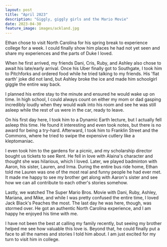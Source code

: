 ```yaml
---
layout: post
title: "April 2023"
description: "Giggly, giggly girls and the Mario Movie"
date: 2023-04-30
feature_image: images/ackland.jpg
---
```


Ethan chose to visit North Carolina for his spring break to experience college for a week. I could finally show him places he had not yet seen and share my experiences and the parts of Duke I loved. 

<!--more-->

When he first arrived, my friends Dani, Cris, Ruby, and Ashley also chose to await his late/early arrival. Once his Uber finally got to Southgate, I took him to Pitchforks and ordered food while he tried talking to my friends. His 'flat earth' joke did not land, but Ashley broke the ice and made him schoolgirl giggle the entire way back. 

I planned his entire stay to the minute and ensured he would wake up on time. In high school, I could always count on either my mom or dad gasping incredibly loudly when they would walk into his room and see he was still asleep while the rest of us were in the car, ready to leave. 

On his first day here, I took him to a Dynamic Earth lecture, but I actually fell asleep this time. He found it interesting and even took notes, but there is no award for being a try-hard. Afterward, I took him to Franklin Street and the Commons, where he tried to swipe the expensive cutlery like a kleptomaniac. 

I even took him to the gardens for a picnic, and my scholarship director bought us tickets to see Rent. He fell in love with Alaina's character and thought she was hilarious, which I loved. Later, we played badminton with Aaron, his sister, Lauren, and Irma. During the entire bus ride home, Ethan told me Lauren was one of the most real and funny people he had ever met. It made me happy to see my brother get along with Aaron's sister and see how we can all contribute to each other's stories somehow.  

Lastly, we watched The Super Mario Bros. Movie with Dani, Ruby, Ashley, Mariana, and Mike, and while I was pretty confused the entire time, I loved Jack Black's Peaches the most. The last day he was here, though, was stormed over. He got an authentic North Carolina experience, and I am happy he enjoyed his time with me.

I have not been the best at calling my family recently, but seeing my brother helped me see how valuable this love is. Beyond that, he could finally put a face to all the names and stories I told him about. I am just excited for my turn to visit him in college. 